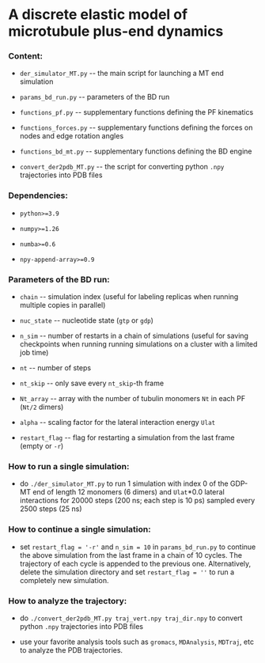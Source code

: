 # A discrete elastic model of microtubule plus-end dynamics

### Content:

* `der_simulator_MT.py` -- the main script for launching a MT end simulation

* `params_bd_run.py` -- parameters of the BD run

* `functions_pf.py` -- supplementary functions defining the PF kinematics

* `functions_forces.py` -- supplementary functions defining the forces on nodes and edge rotation angles

* `functions_bd_mt.py` -- supplementary functions defining the BD engine

* `convert_der2pdb_MT.py` -- the script for converting python `.npy` trajectories into PDB files

### Dependencies:

* `python>=3.9`

* `numpy>=1.26`

* `numba>=0.6`

* `npy-append-array>=0.9`

### Parameters of the BD run:

* `chain` -- simulation index (useful for labeling replicas when running multiple copies in parallel)

* `nuc_state` -- nucleotide state (`gtp` or `gdp`)

* `n_sim` -- number of restarts in a chain of simulations (useful for saving checkpoints when running
             running simulations on a cluster with a limited job time)

* `nt` -- number of steps

* `nt_skip` -- only save every `nt_skip`-th frame

* `Nt_array` -- array with the number of tubulin monomers `Nt` in each PF (`Nt/2` dimers)

* `alpha` -- scaling factor for the lateral interaction energy `Ulat`

* `restart_flag` -- flag for restarting a simulation from the last frame (empty or `-r`)

### How to run a single simulation:

* do `./der_simulator_MT.py` to run 1 simulation with index 0 of the GDP-MT end of length 12 monomers
  (6 dimers) and `Ulat`*0.0 lateral interactions for 20000 steps (200 ns; each step is 10 ps) sampled
  every 2500 steps (25 ns)

### How to continue a single simulation:

* set `restart_flag = '-r'` and `n_sim = 10` in `params_bd_run.py` to continue the above simulation from
  the last frame in a chain of 10 cycles. The trajectory of each cycle is appended to the previous one.
  Alternatively, delete the simulation directory and set `restart_flag = ''` to run a completely new
  simulation.

### How to analyze the trajectory:

* do `./convert_der2pdb_MT.py traj_vert.npy traj_dir.npy` to convert python `.npy` trajectories into
  PDB files

* use your favorite analysis tools such as `gromacs`, `MDAnalysis`, `MDTraj`, etc to analyze the PDB
  trajectories.

